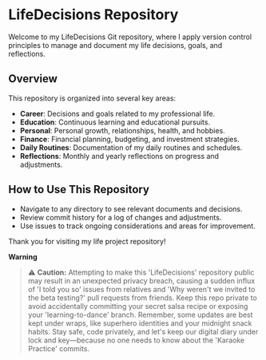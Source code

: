 # LifeDecisions Repository

Welcome to my LifeDecisions Git repository, where I apply version control principles to manage and document my life decisions, goals, and reflections.

## Overview

This repository is organized into several key areas:
- **Career**: Decisions and goals related to my professional life.
- **Education**: Continuous learning and educational pursuits.
- **Personal**: Personal growth, relationships, health, and hobbies.
- **Finance**: Financial planning, budgeting, and investment strategies.
- **Daily Routines**: Documentation of my daily routines and schedules.
- **Reflections**: Monthly and yearly reflections on progress and adjustments.

## How to Use This Repository

- Navigate to any directory to see relevant documents and decisions.
- Review commit history for a log of changes and adjustments.
- Use issues to track ongoing considerations and areas for improvement.

Thank you for visiting my life project repository!

**Warning** 
> :warning: **Caution:** Attempting to make this 'LifeDecisions' repository public may result in an unexpected privacy breach, causing a sudden influx of 'I told you so' issues from relatives and 'Why weren't we invited to the beta testing?' pull requests from friends. Keep this repo private to avoid accidentally committing your secret salsa recipe or exposing your 'learning-to-dance' branch. Remember, some updates are best kept under wraps, like superhero identities and your midnight snack habits. Stay safe, code privately, and let's keep our digital diary under lock and key—because no one needs to know about the 'Karaoke Practice' commits.